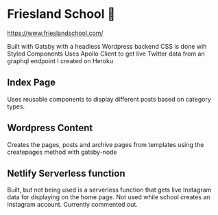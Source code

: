 # Friesland School 🏫

https://www.frieslandschool.com/

Built with Gatsby with a headless Wordpress backend
CSS is done wih Styled Components
Uses Apollo Client to get live Twitter data from an graphql endpoint I created on Heroku

## Index Page

Uses reusable components to display different posts based on category types.

## Wordpress Content

Creates the pages, posts and archive pages from templates using the createpages method with gatsby-node

## Netlify Serverless function

Built, but not being used is a serverless function that gets live Instagram data for displaying on the home page. Not used while school creates an Instagram account. Currently commented out.
